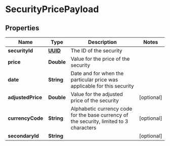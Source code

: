 
# SecurityPricePayload

## Properties
Name | Type | Description | Notes
------------ | ------------- | ------------- | -------------
**securityId** | [**UUID**](UUID.md) | The ID of the security | 
**price** | **Double** | Value for the price of the security | 
**date** | **String** | Date and for when the particular price was applicable for this security | 
**adjustedPrice** | **Double** | Value for the adjusted price of the security |  [optional]
**currencyCode** | **String** | Alphabetic currency code for the base currency of the security, limited to 3 characters |  [optional]
**secondaryId** | **String** |  |  [optional]



